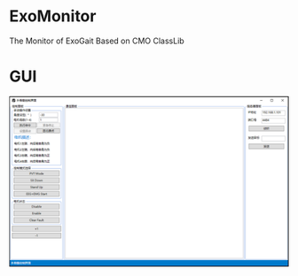 # ExoMonitor
The Monitor of ExoGait Based on CMO ClassLib 
# GUI
![Image text](ExoGaitMonitor/ExoGaitMonitorVer2/Images/md_img/GUI.png)
